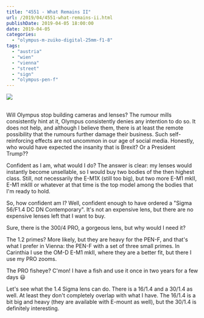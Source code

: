 ```yaml
---
title: "4551 - What Remains II"
url: /2019/04/4551-what-remains-ii.html
publishDate: 2019-04-05 18:00:00
date: 2019-04-05
categories: 
  - "olympus-m-zuiko-digital-25mm-f1-8"
tags: 
  - "austria"
  - "wien"
  - "vienna"
  - "street"
  - "sign"
  - "olympus-pen-f"
---
```

<div class="container">
<div class="center"><a target="_blank" href="https://d25zfm9zpd7gm5.cloudfront.net/1200x1200/2018/20180122_155452_lr.jpg"><img class="webfeedsFeaturedVisual" src="https://d25zfm9zpd7gm5.cloudfront.net/0600x0600/2018/20180122_155452_lr.jpg" /></a></div>
</div>
<br />

Will Olympus stop building cameras and lenses? The rumour mills
consistently hint at it, Olympus consistently denies any intention
to do so. It does not help, and although I believe them, there is at
least the remote possibility that the rumours further damage their
business. Such self-reinforcing effects are not uncommon in our age
of social media. Honestly, who would have expected the insanity that
is Brexit? Or a President Trump??

Confident as I am, what would I do? The answer is clear: my
lenses would instantly become unsellable, so I would buy two bodies
of the then highest class. Still, not necessarily the E-M1X (still
too big), but two more E-M1 mkII, E-M1 mkIII or whatever at that time
is the top model among the bodies that I'm ready to hold.

So, how confident am I? Well, confident enough to have ordered a
"Sigma 56/F1.4 DC DN Contemporary". It's not an expensive lens, but
there are no expensive lenses left that I want to buy.

Sure, there is the 300/4 PRO, a gorgeous lens, but why would I need
it?

The 1.2 primes? More likely, but they are heavy for the PEN-F, and
that's what I prefer in Vienna: the PEN-F with a set of three small
primes. In Carinthia I use the OM-D E-M1 mkII, where they are a
better fit, but there I use my PRO zooms.

The PRO fisheye? C'mon! I have a fish and use it once in two years
for a few days :smiley:

Let's see what the 1.4 Sigma lens can do. There is a 16/1.4 and a
30/1.4 as well. At least they don't completely overlap with what I
have. The 16/1.4 is a bit big and heavy (they are available with
E-mount as well), but the 30/1.4 is definitely interesting.